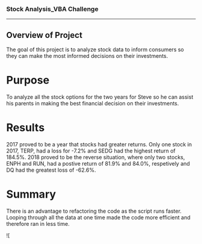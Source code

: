 ### Stock Analysis_VBA Challenge
---
## Overview of Project

The goal of this project is to analyze stock data to inform consumers so they can make the most informed decisions on their investments. 

# Purpose

To analyze all the stock options for the two years for Steve so he can assist his parents in making the best financial decision on their investments. 

# Results

2017 proved to be a year that stocks had greater returns.  Only one stock in 2017, TERP, had a loss for -7.2% and SEDG had the highest return of 184.5%. 2018 proved to be the reverse situation, where only two stocks, ENPH and RUN, had a postive return of 81.9% and 84.0%, respetively and DQ had the greatest loss of -62.6%. 

# Summary

There is an advantage to refactoring the code as the script runs faster.  Looping through all the data at one time made the code more efficient and therefore ran in less time. 

![
